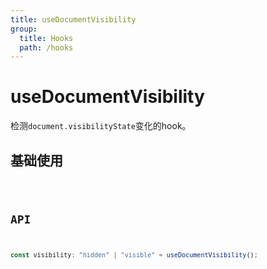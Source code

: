 ```yaml
---
title: useDocumentVisibility
group:
  title: Hooks
  path: /hooks
---
```


# useDocumentVisibility

检测`document.visibilityState`变化的hook。

## 基础使用

<code src="./demos/demo1.tsx" />

## API

```javascript
const visibility: "hidden" | "visible" = useDocumentVisibility();
```

